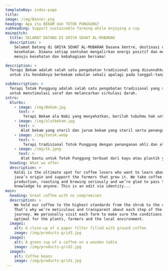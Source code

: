 ```yaml
---
templateKey: index-page
title: 
image: /img/Banner.png
heading: Apa itu BEKAM dan TOTOK PUNGGUNG?
subheading: Support sustainable farming while enjoying a cup
mainpitch: 
  title: SELAMAT DATANG DI GRIYA SEHAT AL-MUBARAK
  description: >
    Selamat Datang di GRIYA SEHAT AL-MUBARAK Dasana Xentre, destinasi utama anda untuk meraih kebugaran dan relaksasi. Kami mengundang anda untuk memasuki dunia terapi tradisional dan bekam ala Nabi yang penuh kehangatan dan 
    kesehatan. Dimana setiap sentuhan mengalirkan energi positif dan menyegarkan tubuh. Mari kita mulai perjalanan
    menuju kesehatan dan kebahagiaan bersama!

description: >
  Terapi Bekam adalah salah satu pengobatan tradisional yang disunnahkan oleh Nabi,
  untuk itu hendaknya berbekam sebulan sekali apalagi pada tanggal-tanggal sunnah tentunya.

subdescription: >
  Terapi Totok Punggung adalah salah satu pengobatan tradisional yang sederhana,
  untuk menstimulasi saraf dan melancarkan sirkulasi darah.
intro:
  blurbs:
    - image: /img/Bekam.jpg
      text: >
        Terapi Bekam ala Nabi yang menyehatkan, berilah tubuhmu hak untuk sehat untuk bisa beraktivitas tanpa adanya batas.
    - image: /img/alatbekam.jpg
      text: >
       Alat bekam yang steril dan jarum bekam yang steril serta penanganan profesional dari terapis kami.
    - image: /img/totok.webp
      text: >
        Terapi tradisional Totok Punggung dengan penanganan ahli dan alami dengan gerakan asli buatan orang Indonesia. 
    - image: /img/tk.jpeg
      text: >
       Alat bantu untuk Totok Punggung terbuat dari kayu atau plastik yang dapat membantu membiaskan atau meluruhkan sumbatan yang terdapat dalam tubuh pasien yang bermasalah.
  heading: What we offer
  description: >
    Kaldi is the ultimate spot for coffee lovers who want to learn about their
    java’s origin and support the farmers that grew it. We take coffee
    production, roasting and brewing seriously and we’re glad to pass that
    knowledge to anyone. This is an edit via identity...
main:
  heading: Great coffee with no compromises
  description: >
    We hold our coffee to the highest standards from the shrub to the cup.
    That’s why we’re meticulous and transparent about each step of the coffee’s
    journey. We personally visit each farm to make sure the conditions are
    optimal for the plants, farmers and the local environment.
  image1:
    alt: A close-up of a paper filter filled with ground coffee
    image: /img/products-grid3.jpg
  image2:
    alt: A green cup of a coffee on a wooden table
    image: /img/products-grid2.jpg
  image3:
    alt: Coffee beans
    image: /img/products-grid1.jpg
---
```


